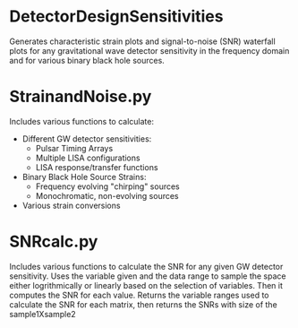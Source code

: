# DetectorDesignSensitivities
Generates characteristic strain plots and signal-to-noise (SNR) waterfall plots for any gravitational wave detector sensitivity in the frequency domain and for various binary black hole sources.

# StrainandNoise.py
Includes various functions to calculate: 
* Different GW detector sensitivities:
	* Pulsar Timing Arrays
	* Multiple LISA configurations
	* LISA response/transfer functions
* Binary Black Hole Source Strains:
	* Frequency evolving "chirping" sources
	* Monochromatic, non-evolving sources
* Various strain conversions

# SNRcalc.py
Includes various functions to calculate the SNR for any given GW detector sensitivity.
Uses the variable given and the data range to sample the space either logrithmically or linearly based on the 
selection of variables. Then it computes the SNR for each value.
Returns the variable ranges used to calculate the SNR for each matrix, then returns the SNRs with size of the sample1Xsample2

